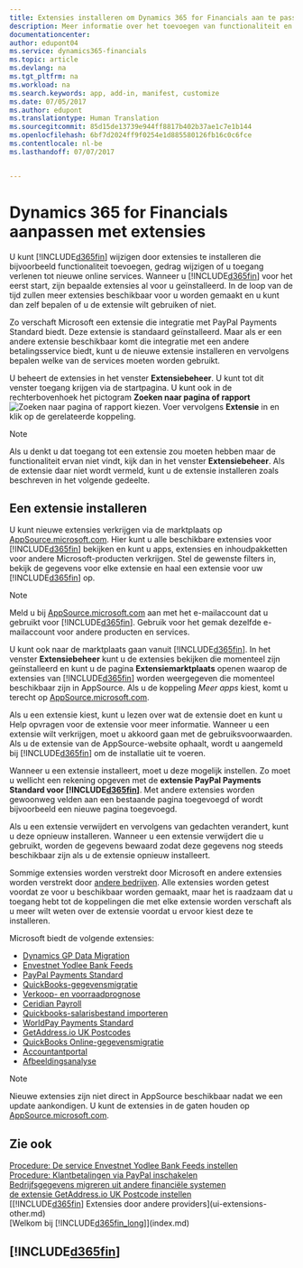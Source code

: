 ```yaml
---
title: Extensies installeren om Dynamics 365 for Financials aan te passen | Microsoft Docs
description: Meer informatie over het toevoegen van functionaliteit en het aanpassen van Dynamics 365 for Financials door extensies te installeren.
documentationcenter: 
author: edupont04
ms.service: dynamics365-financials
ms.topic: article
ms.devlang: na
ms.tgt_pltfrm: na
ms.workload: na
ms.search.keywords: app, add-in, manifest, customize
ms.date: 07/05/2017
ms.author: edupont
ms.translationtype: Human Translation
ms.sourcegitcommit: 85d15de13739e944ff8817b402b37ae1c7e1b144
ms.openlocfilehash: 6bf7d2024ff9f0254e1d885580126fb16c0c6fce
ms.contentlocale: nl-be
ms.lasthandoff: 07/07/2017


---
```

# <a name="customizing-dynamics-365-for-financials-using-extensions"></a>Dynamics 365 for Financials aanpassen met extensies
U kunt [!INCLUDE[d365fin](includes/d365fin_md.md)] wijzigen door extensies te installeren die bijvoorbeeld functionaliteit toevoegen, gedrag wijzigen of u toegang verlenen tot nieuwe online services.
Wanneer u [!INCLUDE[d365fin](includes/d365fin_md.md)] voor het eerst start, zijn bepaalde extensies al voor u geïnstalleerd. In de loop van de tijd zullen meer extensies beschikbaar voor u worden gemaakt en u kunt dan zelf bepalen of u de extensie wilt gebruiken of niet.

Zo verschaft Microsoft een extensie die integratie met PayPal Payments Standard biedt. Deze extensie is standaard geïnstalleerd.
Maar als er een andere extensie beschikbaar komt die integratie met een andere betalingsservice biedt, kunt u de nieuwe extensie installeren en vervolgens bepalen welke van de services moeten worden gebruikt.  

U beheert de extensies in het venster **Extensiebeheer**. U kunt tot dit venster toegang krijgen via de startpagina. U kunt ook in de rechterbovenhoek het pictogram **Zoeken naar pagina of rapport** ![Zoeken naar pagina of rapport](media/ui-search/search_small.png "Pictogram Zoeken naar pagina of rapport") kiezen. Voer vervolgens **Extensie** in en klik op de gerelateerde koppeling.  

> [!NOTE]  
>   Als u denkt u dat toegang tot een extensie zou moeten hebben maar de functionaliteit ervan niet vindt, kijk dan in het venster **Extensiebeheer**. Als de extensie daar niet wordt vermeld, kunt u de extensie installeren zoals beschreven in het volgende gedeelte.  

## <a name="installing-an-extension"></a>Een extensie installeren
U kunt nieuwe extensies verkrijgen via de marktplaats op [AppSource.microsoft.com](https://appsource.microsoft.com/en-us/marketplace/apps?product=dynamics-365%3Bdynamics-365-for-financials&page=1). Hier kunt u alle beschikbare extensies voor [!INCLUDE[d365fin](includes/d365fin_md.md)] bekijken en kunt u apps, extensies en inhoudpakketten voor andere Microsoft-producten verkrijgen. Stel de gewenste filters in, bekijk de gegevens voor elke extensie en haal een extensie voor uw [!INCLUDE[d365fin](includes/d365fin_md.md)] op.  
> [!NOTE]  
>   Meld u bij [AppSource.microsoft.com](https://appsource.microsoft.com/) aan met het e-mailaccount dat u gebruikt voor [!INCLUDE[d365fin](includes/d365fin_md.md)]. Gebruik voor het gemak dezelfde e-mailaccount voor andere producten en services.  

U kunt ook naar de marktplaats gaan vanuit [!INCLUDE[d365fin](includes/d365fin_md.md)]. In het venster **Extensiebeheer** kunt u de extensies bekijken die momenteel zijn geïnstalleerd en kunt u de pagina **Extensiemarktplaats** openen waarop de extensies van [!INCLUDE[d365fin](includes/d365fin_md.md)] worden weergegeven die momenteel beschikbaar zijn in AppSource. Als u de koppeling *Meer apps* kiest, komt u terecht op [AppSource.microsoft.com](https://appsource.microsoft.com/en-us/marketplace/apps?product=dynamics-365%3Bdynamics-365-for-financials&page=1).  

Als u een extensie kiest, kunt u lezen over wat de extensie doet en kunt u Help opvragen voor de extensie voor meer informatie. Wanneer u een extensie wilt verkrijgen, moet u akkoord gaan met de gebruiksvoorwaarden. Als u de extensie van de AppSource-website ophaalt, wordt u aangemeld bij [!INCLUDE[d365fin](includes/d365fin_md.md)] om de installatie uit te voeren.  

Wanneer u een extensie installeert, moet u deze mogelijk instellen. Zo moet u wellicht een rekening opgeven met de **extensie PayPal Payments Standard voor [!INCLUDE[d365fin](includes/d365fin_md.md)]**.
Met andere extensies worden gewoonweg velden aan een bestaande pagina toegevoegd of wordt bijvoorbeeld een nieuwe pagina toegevoegd.   

Als u een extensie verwijdert en vervolgens van gedachten verandert, kunt u deze opnieuw installeren. Wanneer u een extensie verwijdert die u gebruikt, worden de gegevens bewaard zodat deze gegevens nog steeds beschikbaar zijn als u de extensie opnieuw installeert.  

Sommige extensies worden verstrekt door Microsoft en andere extensies worden verstrekt door [andere bedrijven](ui-extensions-other.md). Alle extensies worden getest voordat ze voor u beschikbaar worden gemaakt, maar het is raadzaam dat u toegang hebt tot de koppelingen die met elke extensie worden verschaft als u meer wilt weten over de extensie voordat u ervoor kiest deze te installeren.  

Microsoft biedt de volgende extensies:  

* [Dynamics GP Data Migration](ui-extensions-dynamicsgp-data-migration.md)  
* [Envestnet Yodlee Bank Feeds](ui-extensions-yodlee-bank-feeds.md)  
* [PayPal Payments Standard](ui-extensions-paypal-payments-standard.md)  
* [QuickBooks-gegevensmigratie](ui-extensions-quickbooks-data-migration.md)  
* [Verkoop- en voorraadprognose](ui-extensions-sales-forecast.md)  
* [Ceridian Payroll](ui-extensions-ceridian-payroll.md)  
* [Quickbooks-salarisbestand importeren](ui-extensions-quickbooks-payroll.md)  
* [WorldPay Payments Standard](ui-extensions-worldpay-payments-standard.md)
* [GetAddress.io UK Postcodes](ui-extensions-getaddressio.md)
* [QuickBooks Online-gegevensmigratie](ui-extensions-quickbooks-online-data-migration.md)
* [Accountantportal](ui-extensions-accountant-portal.md)  
* [Afbeeldingsanalyse](ui-extensions-image-analyzer.md)

> [!NOTE]  
>  Nieuwe extensies zijn niet direct in AppSource beschikbaar nadat we een update aankondigen. U kunt de extensies in de gaten houden op [AppSource.microsoft.com](https://appsource.microsoft.com/en-us/marketplace/apps?product=dynamics-365%3Bdynamics-365-for-financials&page=1).

## <a name="see-also"></a>Zie ook
[Procedure: De service Envestnet Yodlee Bank Feeds instellen](bank-how-setup-bank-statement-service.md)  
[Procedure: Klantbetalingen via PayPal inschakelen](sales-how-enable-payment-service-extensions.md)  
[Bedrijfsgegevens migreren uit andere financiële systemen](upload-data.md)  
[de extensie GetAddress.io UK Postcode instellen](uk-setup-postal-code-service.md)  
[[!INCLUDE[d365fin](includes/d365fin_md.md)] Extensies door andere providers](ui-extensions-other.md)  
[Welkom bij [!INCLUDE[d365fin_long](includes/d365fin_long_md.md)]](index.md)  

## [!INCLUDE[d365fin](includes/free_trial_md.md)]

